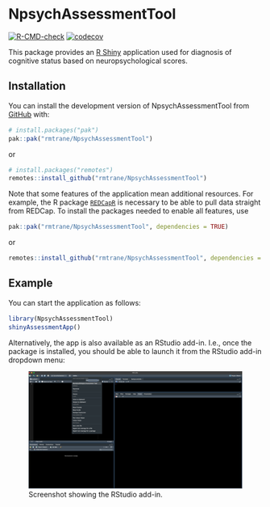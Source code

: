 
<!-- README.md is generated from README.Rmd. Please edit that file -->

# NpsychAssessmentTool

<!-- badges: start -->

[![R-CMD-check](https://github.com/rmtrane/NpsychAssessmentTool/actions/workflows/R-CMD-check.yaml/badge.svg)](https://github.com/rmtrane/NpsychAssessmentTool/actions/workflows/R-CMD-check.yaml)
[![codecov](https://codecov.io/gh/rmtrane/NpsychAssessmentTool/graph/badge.svg?token=FRFC07GNEW)](https://codecov.io/gh/rmtrane/NpsychAssessmentTool)
<!-- badges: end -->

This package provides an [R Shiny](https://shiny.posit.co) application
used for diagnosis of cognitive status based on neuropsychological
scores.

## Installation

You can install the development version of NpsychAssessmentTool from
[GitHub](https://github.com/) with:

``` r
# install.packages("pak")
pak::pak("rmtrane/NpsychAssessmentTool")
```

or

``` r
# install.packages("remotes")
remotes::install_github("rmtrane/NpsychAssessmentTool")
```

Note that some features of the application mean additional resources.
For example, the R package
[`REDCapR`](https://ouhscbbmc.github.io/REDCapR/) is necessary to be
able to pull data straight from REDCap. To install the packages needed
to enable all features, use

``` r
pak::pak("rmtrane/NpsychAssessmentTool", dependencies = TRUE)
```

or

``` r
remotes::install_github("rmtrane/NpsychAssessmentTool", dependencies = TRUE)
```

## Example

You can start the application as follows:

``` r
library(NpsychAssessmentTool)
shinyAssessmentApp()
```

Alternatively, the app is also available as an RStudio add-in. I.e.,
once the package is installed, you should be able to launch it from the
RStudio add-in dropdown menu:

<figure>
<img src="man/figures/rstudio-addin.png"
alt="Screenshot showing the RStudio add-in." />
<figcaption aria-hidden="true">Screenshot showing the RStudio
add-in.</figcaption>
</figure>
